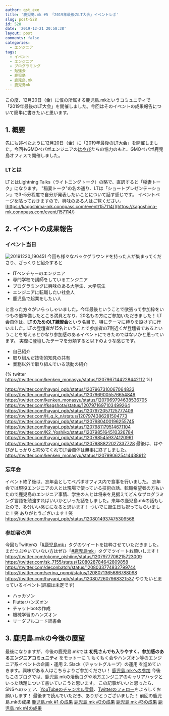 ```yaml
---
author: qst_exe
title: '鹿児島.mk #5 「2019年最後のLT大会」イベントレポ'
slug: post-528
id: 528
date: '2019-12-21 20:58:38'
layout: post
comments: false
categories:
  - エンジニア
tags:
  - イベント
  - エンジニア
  - プログラミング
  - 勉強会
  - 鹿児島
  - 鹿児島.mk
  - 鹿児島mk
---
```


この度、12月20日（金）に僕の所属する<span class="pinkline">鹿児島.mk</span>というコミュニティで<span class="pinkline">「2019年最後のLT大会」</span>を開催しました。今回はそのイベントの成果報告について簡単に書きたいと思います。

## 1\. 概要

先にも述べたように12月20日（金）に「2019年最後のLT大会」を開催しました。今回もGMOペパボエンジニアの[はやぴ](https://twitter.com/hayapi_ppb)たちの協力のもと、GMOペパボ鹿児島オフィスで開催しました。

### LTとは

LTとはLightning Talks（ライトニングトーク）の略で、直訳すると「稲妻トーク」になります。 "稲妻トーク"の名の通り、LTは「ショートプレゼンテーション」で3~5分程度で自分が発表したいことについて話す感じです。 イベントページを貼っておきますので、興味のある人はご覧ください。 [https://kagoshima-mk.connpass.com/event/157114/](https://kagoshima-mk.connpass.com/event/157114/)

## 2\. イベントの成果報告

### イベント当日

![20191220_190451](https://storage.googleapis.com/kusutan/2019/12/2df97525-20191220_190451-1024x576.jpg) 今回も様々なバックグラウンドを持った人が集まってくださり、ざっくりと紹介すると

<div class="background-filter">

*   ITベンチャーのエンジニア
*   専門学校で講師をしているエンジニア
*   プログラミングに興味のある大学生、大学院生
*   エンジニアに転職したい社会人
*   鹿児島で起業をしたい人

</div>

と言った方々がいらっしゃいました。今年最後ということで欲張って参加枠をいつもの倍準備したところ満員となり、20名もの方にご参加いただきました！ LT会自体は、<span class="pinkline" style="font-weight:bold">LTのためのLT練習会</span>という名目で、特にテーマに縛りを設けずに行いました。LTの登壇者が15名ということで<span class="pinkline">参加者の7割近くが登壇者である</span>ということを考えるとかなり参加感のあるイベントにできたのではないかと思っています。 実際に登壇したテーマを分類すると以下のような感じです。

<div class="background-filter">

*   自己紹介
*   取り組んだ技術的知見の共有
*   業務以外で取り組んでいる活動の紹介

</div>

{% twitter https://twitter.com/kenken_monasyu/status/1207967144228442112 %}

https://twitter.com/hayapi_ppb/status/1207967310067064833 https://twitter.com/hayapi_ppb/status/1207969005576654849 https://twitter.com/kenken_monasyu/status/1207969794638536705 https://twitter.com/fksgshota/status/1207971697103499264 https://twitter.com/hayapi_ppb/status/1207972057125777409 https://twitter.com/H_g_k_n/status/1207974386281504773 https://twitter.com/hayapi_ppb/status/1207980400196255745 https://twitter.com/hayapi_ppb/status/1207981179514671104 https://twitter.com/K2_Yoshiko/status/1207985164510326784 https://twitter.com/hayapi_ppb/status/1207985459374120961 https://twitter.com/hayapi_ppb/status/1207988822027337728 最後は、はやぴがしっかりと締めてくれてLT会自体は無事に終了しました。 https://twitter.com/kenken_monasyu/status/1207990625414438912

### 忘年会

イベント終了後は、忘年会としてペパボオフィス内で食事を行いました。 忘年会では現役エンジニアの人とは現場で使っている技術の話、転職希望者の方もいたので鹿児島のエンジニア事情、学生の人とは将来を見据えてどんなプログラミング言語を勉強すればいいかといった話をしました。来年の鹿児島.mkの話もしたので、多分いい感じになると思います！ ついでに誕生日も祝ってもらいました！笑 ありがとうございます！笑 https://twitter.com/hayapi_ppb/status/1208014937475309568

### 参加者の声

今回もTwitterの「[#鹿児島mk](https://twitter.com/search?q=%23鹿児島mk)」タグのツイートを抜粋させていただきました。まだつぶやいていない方はぜひ「[#鹿児島mk](https://twitter.com/search?q=%23鹿児島mk)」タグでツイートお願いします！ https://twitter.com/okome_oishiine/status/1207977706215723009 https://twitter.com/sk_7155/status/1208028784642809858 https://twitter.com/deconbatch/status/1208033774832799744 https://twitter.com/serina_ponpi/status/1208071365686788098 https://twitter.com/hayapi_ppb/status/1208072607968321537 やりたいと思っているイベント(詳細は未定です)

<div class="background-filter">

*   ハッカソン
*   Flutterハンズオン
*   チャットbotの作成
*   機械学習のハンズオン
*   リーダブルコード読書会

</div>

## 3\. 鹿児島.mkの今後の展望

最後になりますが、今後の鹿児島.mkでは <span class="pinkline" style="font-weight: bold;">初見さんでも入りやすく、参加感のあるエンジニアコミュニティ</span> をモットーに 1\. もくもく会やハンズオン等のエンジニア系イベントの企画・運用 2\. Slack（チャットグループ）の運用 を進めていきます。興味がある人はこちらよりご参加ください！ [鹿児島.mkへの参加](https://join.slack.com/t/kagoshima-mk/shared_invite/enQtNzMxNzc3NTQ4NDM5LTI4NGU3NjQzYjZjNjI3MDU3MWU2YmMxNGJjNzU0N2NkOTg3MGJhZGZjZDUwYTkzMGRmMGQ1ZDNiNTVlYmNmNTQ) 今後もこのブログでは、鹿児島.mkの活動ログや地方エンジニアのキャリアハックといった話題について書いていこうと思います。 この記事がいいと思ったら、SNSへのシェア、[YouTubeのチャンネル登録](https://www.youtube.com/channel/UCuYiSs3MVn3BWtHPsGQ8vIA?sub_confirmation=1)、[Twitterのフォロー](https://twitter.com/kusutann)をよろしくお願いします！ 最後まで読んでいただき、ありがとうございました！ 前回の鹿児島.mkの成果 [鹿児島.mk #1 の成果](https://blog.hhg-exe.jp/engineer/158/) [鹿児島.mk #2の成果](https://blog.hhg-exe.jp/engineer/357/) [鹿児島.mk #3の成果](https://blog.hhg-exe.jp/engineer/447/) [鹿児島.mk #4の成果](https://blog.hhg-exe.jp/engineer/500/)

